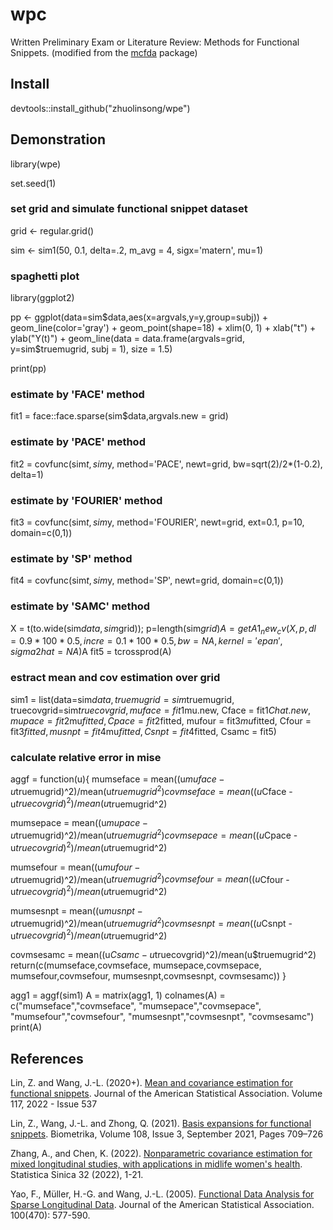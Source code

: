 # wpc
Written Preliminary Exam or Literature Review: Methods for Functional Snippets. (modified from the [mcfda](https://github.com/linulysses/mcfda) package)

## Install
devtools::install_github("zhuolinsong/wpe")


## Demonstration
library(wpe)

set.seed(1)

### set grid and simulate functional snippet dataset
grid <- regular.grid()

sim <- sim1(50, 0.1, delta=.2, m_avg = 4, sigx='matern', mu=1)

### spaghetti plot
library(ggplot2)

pp <- ggplot(data=sim$data,aes(x=argvals,y=y,group=subj)) +  
geom_line(color='gray') + 
geom_point(shape=18) + xlim(0, 1) + xlab("t") + ylab("Y(t)") +
geom_line(data = data.frame(argvals=grid, y=sim$truemugrid, subj = 1), size = 1.5)

print(pp)

### estimate by 'FACE' method
fit1 = face::face.sparse(sim$data,argvals.new = grid)

### estimate by 'PACE' method
fit2 = covfunc(sim$t, sim$y, method='PACE', newt=grid, bw=sqrt(2)/2*(1-0.2), delta=1)

### estimate by 'FOURIER' method
fit3 = covfunc(sim$t, sim$y, method='FOURIER', newt=grid, ext=0.1, p=10, domain=c(0,1))

### estimate by 'SP' method
fit4 = covfunc(sim$t, sim$y, method='SP', newt=grid, domain=c(0,1))

### estimate by 'SAMC' method
X = t(to.wide(sim$data,sim$grid)); p=length(sim$grid)
A=getA1_new_cv(X, p, dl=0.9*100*0.5, incre=0.1*100*0.5, bw = NA, kernel = 'epan',sigma2hat= NA)$A
fit5 = tcrossprod(A)

### estract mean and cov estimation over grid
sim1 = list(data=sim$data, truemugrid=sim$truemugrid, truecovgrid=sim$truecovgrid,
  muface = fit1$mu.new, Cface = fit1$Chat.new,
  mupace = fit2$mu$fitted, Cpace = fit2$fitted,
  mufour = fit3$mu$fitted, Cfour = fit3$fitted,
  musnpt = fit4$mu$fitted, Csnpt = fit4$fitted,
  Csamc = fit5)

### calculate relative error in mise
aggf = function(u){
  mumseface = mean((u$muface - u$truemugrid)^2)/mean(u$truemugrid^2)
  covmseface = mean((u$Cface - u$truecovgrid)^2)/mean(u$truemugrid^2)

  mumsepace = mean((u$mupace - u$truemugrid)^2)/mean(u$truemugrid^2)
  covmsepace = mean((u$Cpace - u$truecovgrid)^2)/mean(u$truemugrid^2)

  mumsefour = mean((u$mufour - u$truemugrid)^2)/mean(u$truemugrid^2)
  covmsefour = mean((u$Cfour - u$truecovgrid)^2)/mean(u$truemugrid^2)

  mumsesnpt = mean((u$musnpt - u$truemugrid)^2)/mean(u$truemugrid^2)
  covmsesnpt = mean((u$Csnpt - u$truecovgrid)^2)/mean(u$truemugrid^2)

  covmsesamc = mean((u$Csamc - u$truecovgrid)^2)/mean(u$truemugrid^2)
  return(c(mumseface,covmseface,
           mumsepace,covmsepace,
           mumsefour,covmsefour,
           mumsesnpt,covmsesnpt,
           covmsesamc))
}

agg1 = aggf(sim1)
A = matrix(agg1, 1)
colnames(A) = c("mumseface","covmseface",
                "mumsepace","covmsepace",
                "mumsefour","covmsefour",
                "mumsesnpt","covmsesnpt",
                "covmsesamc")
print(A)


## References
Lin, Z. and Wang, J.-L. (2020+). [Mean and covariance estimation for functional snippets](https://www.tandfonline.com/doi/full/10.1080/01621459.2020.1777138). Journal of the American Statistical Association. Volume 117, 2022 - Issue 537

Lin, Z., Wang, J.-L. and Zhong, Q. (2021). [Basis expansions for functional snippets](https://academic.oup.com/biomet/article-abstract/108/3/709/5937818?redirectedFrom=fulltext#no-access-message). Biometrika, Volume 108, Issue 3, September 2021, Pages 709–726

Zhang, A., and Chen, K. (2022). [Nonparametric covariance estimation for mixed longitudinal studies, with applications in midlife women's health](http://www3.stat.sinica.edu.tw/LatestART/SS-2019-0219_fp.pdf). Statistica Sinica 32 (2022), 1-21.


Yao, F., Müller, H.-G. and Wang, J.-L. (2005). [Functional Data Analysis for Sparse Longitudinal Data](https://www.tandfonline.com/doi/abs/10.1198/016214504000001745). Journal of the American Statistical Association. 100(470): 577-590.
